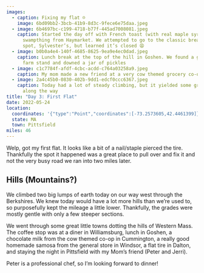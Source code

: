 ```yaml
---
images:
  - caption: Fixing my flat ☹️
    image: 6bd09bb2-3bcb-41b9-8d3c-9fece6e75daa.jpeg
  - image: 6b4697bc-c199-4718-b77f-445ad7008081.jpeg
    caption: Started the day off with French toast (with real maple syrup!) and a
      swampthing from Haymarket. We attempted to go to the classic breakfast
      spot, Sylvester’s, but learned it’s closed 😩
  - image: b0b0a4e4-140f-4685-8625-9ea9e4ec0dad.jpeg
    caption: Lunch break at the top of the hill in Goshen. We found a great little
      farm stand and downed a jar of pickles
  - image: c1c7784f-afdf-4cbc-acdd-c764a03258a9.jpeg
    caption: My mom made a new friend at a very cow themed grocery co-op
  - image: 2a4c45b0-0830-402b-9dd1-edcf0ccc6367.jpeg
    caption: Today had a lot of steady climbing, but it yielded some great views
      along the way
title: "Day 3: First Flat"
date: 2022-05-24
location:
  coordinates: '{"type":"Point","coordinates":[-73.2573605,42.4461399]}'
  state: MA
  town: Pittsfield
miles: 46
---
```

Welp, got my first flat. It looks like a bit of a nail/staple pierced the tire. Thankfully the spot it happened was a great place to pull over and fix it and not the very busy road we ran into two miles later. 

## Hills (Mountains?)

We climbed two big lumps of earth today on our way west through the Berkshires. We knew today would have a lot more hills than we’re used to, so purposefully kept the mileage a little lower. Thankfully, the grades were mostly gentle with only a few steeper sections. 

We went through some great little towns dotting the hills of Western Mass. The coffee stop was at a diner in Williamsburg, lunch in Goshen, a chocolate milk from the cow themed co-op in Cummington, a really good homemade samosa from the general store in Windsor, a flat tire in Dalton, and staying the night in Pittsfield with my Mom’s friend (Peter and Jerri). 

Peter is a professional chef, so I’m looking forward to dinner!